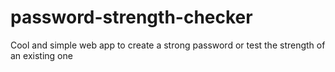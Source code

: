 # password-strength-checker
Cool and simple web app to create a strong password or test the strength of an existing one
